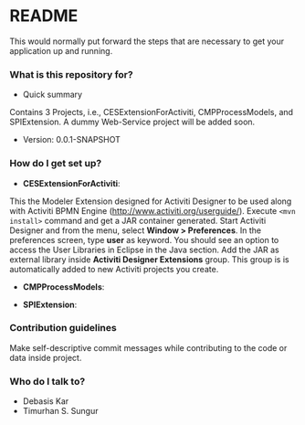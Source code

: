 # README #

This would normally put forward the steps that are necessary to get your application up and running.

### What is this repository for? ###

* Quick summary

Contains 3 Projects, i.e., CESExtensionForActiviti, CMPProcessModels, and SPIExtension.
A dummy Web-Service project will be added soon.

* Version: 0.0.1-SNAPSHOT

### How do I get set up? ###

* **CESExtensionForActiviti**:

This the Modeler Extension designed for Activiti Designer to be used along with Activiti BPMN Engine (http://www.activiti.org/userguide/).
Execute `<mvn install>` command and get a JAR container generated. Start Activiti Designer and from the menu, select **Window > Preferences**.
In the preferences screen, type **user** as keyword. You should see an option to access the User Libraries in Eclipse in the Java section.
Add the JAR as external library inside **Activiti Designer Extensions** group. This group is is automatically added to new Activiti projects you create. 

* **CMPProcessModels**:

* **SPIExtension**:

### Contribution guidelines ###
Make self-descriptive commit messages while contributing to the code or data inside project.

### Who do I talk to? ###

* Debasis Kar
* Timurhan S. Sungur